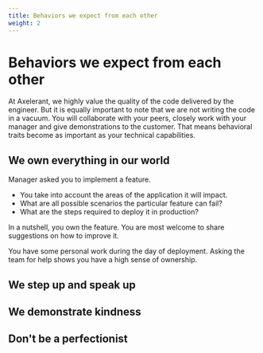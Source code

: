 ```yaml
---
title: Behaviors we expect from each other
weight: 2
---
```


# Behaviors we expect from each other

At Axelerant, we highly value the quality of the code delivered by the engineer. But it is equally important to note that we are not writing the code in a vacuum. You will collaborate with your peers, closely work with your manager and give demonstrations to the customer. That means behavioral traits become as important as your technical capabilities.

## We own everything in our world

Manager asked you to implement a feature.

- You take into account the areas of the application it will impact. 
- What are all possible scenarios the particular feature can fail? 
- What are the steps required to deploy it in production?

In a nutshell, you own the feature. You are most welcome to share suggestions on how to improve it.

You have some personal work during the day of deployment. Asking the team for help shows you have a high sense of ownership.

## We step up and speak up

## We demonstrate kindness

## Don't be a perfectionist